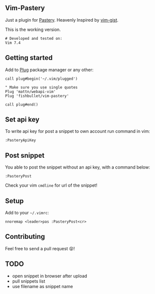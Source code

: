## Vim-Pastery ##
Just a plugin for [Pastery](https://www.pastery.net/).
Heavenly Inspired by [vim-gist](https://github.com/mattn/gist-vim).

This is the working version.

```
# Developed and tested on:
Vim 7.4
```

## Getting started

Add to [Plug](https://github.com/junegunn/vim-plug) package manager or any other:

```vim
call plug#begin('~/.vim/plugged')

" Make sure you use single quotes
Plug 'mattn/webapi-vim'
Plug 'fishbullet/vim-pastery'

call plug#end()
```

## Set api key

To write api key for post a snippet to own account run command in vim:

```vim
:PasteryApiKey
```

## Post snippet

You able to post the snippet without an api key, with a command below:

```vim
:PasteryPost
```
Check your vim `cmdline` for url of the snippet!

## Setup

Add to your `~/.vimrc`:

```vim
nnoremap <leader>pas :PasteryPost<cr>
```

## Contributing

Feel free to send a pull request :stuck_out_tongue_closed_eyes:!

## TODO

* open snippet in browser after upload
* pull snippets list
* use filename as snippet name



